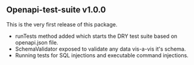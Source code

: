 ## Openapi-test-suite v1.0.0
This is the very first release of this package.
- runTests method added which starts the DRY test suite based on openapi.json file.
- SchemaValidator exposed to validate any data vis-a-vis it's schema.
- Running tests for SQL injections and executable command injections.

